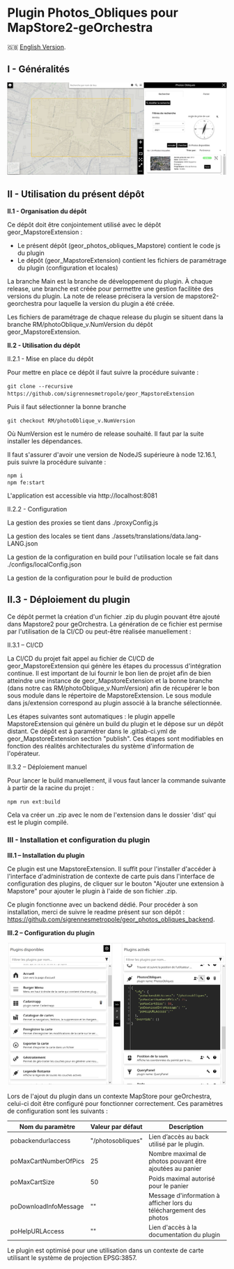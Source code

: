 # Plugin Photos_Obliques pour MapStore2-geOrchestra

:gb: [English Version](https://github.com/sigrennesmetropole/geor_photos_obliques_Mapstore).

## I - Généralités

![Image de présentation](images/readme_plgn_pict.png "Bienvenue dans le dépôt du plugin Photos_Obliques pour MapStore")

## II - Utilisation du présent dépôt

**II.1 - Organisation du dépôt**

Ce dépôt doit être conjointement utilisé avec le dépôt geor_MapstoreExtension :

-	Le présent dépôt (geor_photos_obliques_Mapstore) contient le code js du plugin
-	Le dépôt (geor_MapstoreExtension) contient les fichiers de paramétrage du plugin (configuration et locales)

La branche Main est la branche de développement du plugin. À chaque release, une branche est créée pour permettre une gestion facilitée des versions du plugin. La note de release précisera la version de mapstore2-georchestra pour laquelle la version du plugin a été créée.

Les fichiers de paramétrage de chaque release du plugin se situent dans la branche RM/photoOblique_v.NumVersion du dépôt geor_MapstoreExtension.

**II.2 - Utilisation du dépôt**

II.2.1 - Mise en place du dépôt

Pour mettre en place ce dépôt il faut suivre la procédure suivante : 

`git clone --recursive https://github.com/sigrennesmetropole/geor_MapstoreExtension`

Puis il faut sélectionner la bonne branche

`git checkout RM/photoOblique_v.NumVersion`

Où NumVersion est le numéro de release souhaité. Il faut par la suite installer les dépendances.

Il faut s'assurer d'avoir une version de NodeJS supérieure à node 12.16.1, puis suivre la procédure suivante : 

```
npm i
npm fe:start
```
L'application est accessible via http://localhost:8081

II.2.2 - Configuration

La gestion des proxies se tient dans ./proxyConfig.js

La gestion des locales se tient dans ./assets/translations/data.lang-LANG.json

La gestion de la configuration en build pour l'utilisation locale se fait dans ./configs/localConfig.json

La gestion de la configuration pour le build de production 

## II.3 - Déploiement du plugin

Ce dépôt permet la création d'un fichier .zip du plugin pouvant être ajouté dans Mapstore2 pour geOrchestra. La génération de ce fichier est permise par l'utilisation de la CI/CD ou peut-être réalisée manuellement : 

II.3.1 – CI/CD

La CI/CD du projet fait appel au fichier de CI/CD de geor_MapstoreExtension qui génère les étapes du processus d'intégration continue. Il est important de lui fournir le bon lien de projet afin de bien atteindre une instance de geor_MapstoreExtension et la bonne branche (dans notre cas RM/photoOblique_v.NumVersion) afin de récupérer le bon sous module dans le répertoire de MapstoreExtension. Le sous module dans js/extension correspond au plugin associé à la branche sélectionnée.

Les étapes suivantes sont automatiques : le plugin appelle MapstoreExtension qui génère un build du plugin et le dépose sur un dépôt distant. Ce dépôt est à paramétrer dans le .gitlab-ci.yml de geor_MapstoreExtension section "publish". Ces étapes sont modifiables en fonction des réalités architecturales du système d'information de l'opérateur.

II.3.2 – Déploiement manuel

Pour lancer le build manuellement, il vous faut lancer la commande suivante à partir de la racine du projet :

`npm run ext:build`

Cela va créer un .zip avec le nom de l'extension dans le dossier 'dist' qui est le plugin compilé. 


### III - Installation et configuration du plugin

**III.1 – Installation du plugin**

Ce plugin est une MapstoreExtension. Il suffit pour l'installer d'accéder à l'interface d'administration de contexte de carte puis dans l'interface de configuration des plugins, de cliquer sur le bouton "Ajouter une extension à Mapstore" pour ajouter le plugin à l'aide de son fichier .zip.

Ce plugin fonctionne avec un backend dédié. Pour procéder à son installation, merci de suivre le readme présent sur son dépôt : https://github.com/sigrennesmetropole/geor_photos_obliques_backend.


**III.2 – Configuration du plugin**

![Interface de configuration du plugin](images/readme_cfg_plgn.PNG "Interface de configuration du plugin")

Lors de l'ajout du plugin dans un contexte MapStore pour geOrchestra, celui-ci doit être configuré pour fonctionner correctement. Ces paramètres de configuration sont les suivants : 

| Nom du paramètre | Valeur par défaut | Description |
| ---      | ---      | ---      |
| pobackendurlaccess | "/photosobliques" | Lien d’accès au back utilisé par le plugin.  |
| poMaxCartNumberOfPics | 25 | Nombre maximal de photos pouvant être ajoutées au panier |
| poMaxCartSize | 50 | Poids maximal autorisé pour le panier |
| poDownloadInfoMessage | "" | Message d'information à afficher lors du téléchargement des photos |
| poHelpURLAccess | "" | Lien d'accès à la documentation du plugin |

Le plugin est optimisé pour une utilisation dans un contexte de carte utilisant le système de projection EPSG:3857.

